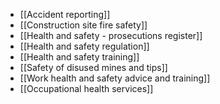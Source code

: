 - [[Accident reporting]]
- [[Construction site fire safety]]
- [[Health and safety - prosecutions register]]
- [[Health and safety regulation]]
- [[Health and safety training]]
- [[Safety of disused mines and tips]]
- [[Work health and safety advice and training]]
- [[Occupational health services]]
